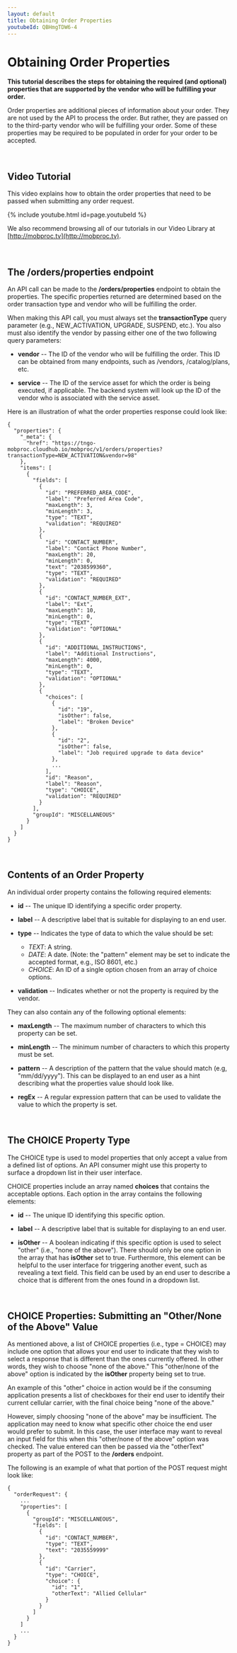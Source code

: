 ```yaml
---
layout: default
title: Obtaining Order Properties
youtubeId: QBHmgTDW6-4
---
```



# Obtaining Order Properties

**This tutorial describes the steps for obtaining the required (and optional) properties that are supported by the vendor who will be fulfilling your order.**

Order properties are additional pieces of information about your order. They are not used by the API to process the order. But rather, they are passed on to the third-party vendor who will be fulfilling your order. Some of these properties may be required to be populated in order for your order to be accepted.

<br/>

## Video Tutorial

This video explains how to obtain the order properties that need to be passed when submitting any order request.

{% include youtube.html id=page.youtubeId %}

We also recommend browsing all of our tutorials in our Video Library at [http://mobproc.tv](http://mobproc.tv). 


<br/>

## The /orders/properties endpoint

An API call can be made to the **/orders/properties** endpoint to obtain the properties. The specific properties returned are determined based on the order transaction type and  vendor who will be fulfilling the order.

When making this API call, you must always set the **transactionType** query parameter (e.g., NEW_ACTIVATION, UPGRADE, SUSPEND, etc.). You also must also identify the vendor by passing either one of the two following query parameters:
 
* **vendor** -- The ID of the vendor who will be fulfilling the order. This ID can be obtained from many endpoints, such as /vendors, /catalog/plans, etc.

* **service** -- The ID of the service asset for which the order is being executed, if applicable. The backend system will look up the ID of the vendor who is associated with the service asset.


Here is an illustration of what the order properties response could look like:

```
{
  "properties": {
    "_meta": {
      "href": "https://tngo-mobproc.cloudhub.io/mobproc/v1/orders/properties?transactionType=NEW_ACTIVATION&vendor=98"
    },
    "items": [
      {
        "fields": [
          {
            "id": "PREFERRED_AREA_CODE",
            "label": "Preferred Area Code",
            "maxLength": 3,
            "minLength": 3,
            "type": "TEXT",
            "validation": "REQUIRED"
          },
          {
            "id": "CONTACT_NUMBER",
            "label": "Contact Phone Number",
            "maxLength": 20,
            "minLength": 0,
            "text": "2038599360",
            "type": "TEXT",
            "validation": "REQUIRED"
          },
          {
            "id": "CONTACT_NUMBER_EXT",
            "label": "Ext",
            "maxLength": 10,
            "minLength": 0,
            "type": "TEXT",
            "validation": "OPTIONAL"
          },
          {
            "id": "ADDITIONAL_INSTRUCTIONS",
            "label": "Additional Instructions",
            "maxLength": 4000,
            "minLength": 0,
            "type": "TEXT",
            "validation": "OPTIONAL"
          },
          {
            "choices": [
              {
                "id": "19",
                "isOther": false,
                "label": "Broken Device"
              },
              {
                "id": "2",
                "isOther": false,
                "label": "Job required upgrade to data device"
              },
              ...
            ],
            "id": "Reason",
            "label": "Reason",
            "type": "CHOICE",
            "validation": "REQUIRED"
          }
        ],
        "groupId": "MISCELLANEOUS"
      }
    ]
  }
}
```

<br/>

## Contents of an Order Property

An individual order property contains the following required elements:

* **id** -- The unique ID identifying a specific order property.

* **label** -- A descriptive label that is suitable for displaying to an end user.

* **type** -- Indicates the type of data to which the value should be set:
  * *TEXT*: A string.
  * *DATE*: A date. (Note: the "pattern" element may be set to indicate the accepted format, e.g., ISO 8601, etc.)
  * *CHOICE*: An ID of a single option chosen from an array of choice options. 

* **validation** -- Indicates whether or not the property is required by the vendor.

They can also contain any of the following optional elements:

* **maxLength** -- The maximum number of characters to which this property can be set. 

* **minLength** -- The minimum number of characters to which this property must be set. 

* **pattern** -- A description of the pattern that the value should match (e.g, "mm/dd/yyyy"). This can be displayed to an end user as a hint describing what the properties value should look like.

* **regEx** -- A regular expression pattern that can be used to validate the value to which the property is set.


<a name="choiceProperty"></a><br/>

## The CHOICE Property Type

The CHOICE type is used to model properties that only accept a value from a defined list of options. An API consumer might use this property to surface a dropdown list in their user interface. 

CHOICE properties include an array named **choices** that contains the acceptable options. Each option in the array contains the following elements:

 * **id** -- The unique ID identifying this specific option.
 
 * **label** --  A descriptive label that is suitable for displaying to an end user.
 
 * **isOther** -- A boolean indicating if this specific option is used to select "other" (i.e., "none of the above"). There should only be one option in the array that has **isOther** set to true. Furthermore, this element can be helpful to the user interface for triggering another event, such as revealing a text field. This field can be used by an end user to describe a choice that is different from the ones found in a dropdown list.


<a name="choicePropertySubmittingOtherValue"></a><br/>

## CHOICE Properties: Submitting an "Other/None of the Above" Value

As mentioned above, a list of CHOICE properties (i.e., type = CHOICE) may include one option that allows your end user to indicate that they wish to select a response that is different than the ones currently offered. In other words, they wish to choose "none of the above." This "other/none of the above" option is indicated by the **isOther** property being set to true.

An example of this "other" choice in action would be if the consuming application presents a list of checkboxes for their end user to identify their current cellular carrier, with the final choice being "none of the above."  

However, simply choosing "none of the above" may be insufficient. The application may need to know what specific other choice the end user would prefer to submit. In this case, the user interface may want to reveal an input field for this when this "other/none of the above" option was checked. The value entered can then be passed via the "otherText" property as part of the POST to the **/orders** endpoint. 

The following is an example of what that portion of the POST request might look like:

```
{
  "orderRequest": {
    ...
    "properties": [
      {
        "groupId": "MISCELLANEOUS",
        "fields": [
          {
            "id": "CONTACT_NUMBER",
            "type": "TEXT",
            "text": "2035559999"
          },
          {
            "id": "Carrier",
            "type": "CHOICE",
            "choice": {
              "id": "1",
              "otherText": "Allied Cellular"
            }
          }
        ]
      }
    ]
    ...
  }
}
```



